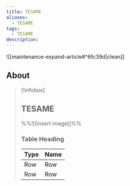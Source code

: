 ```yaml
---
title: TESAME
aliases:
  - TESAME
tags:
  - TESAME
description:
---
```


![[maintenance-expand-article#^6fc39d|clean]]

## About

> [!infobox]
> 
> ## TESAME
> 
> %%![[insert image]]%%
> 
> ### Table Heading
> 
> | Type | Name |
> | --- | --- |
> | Row | Row |
> | Row | Row |